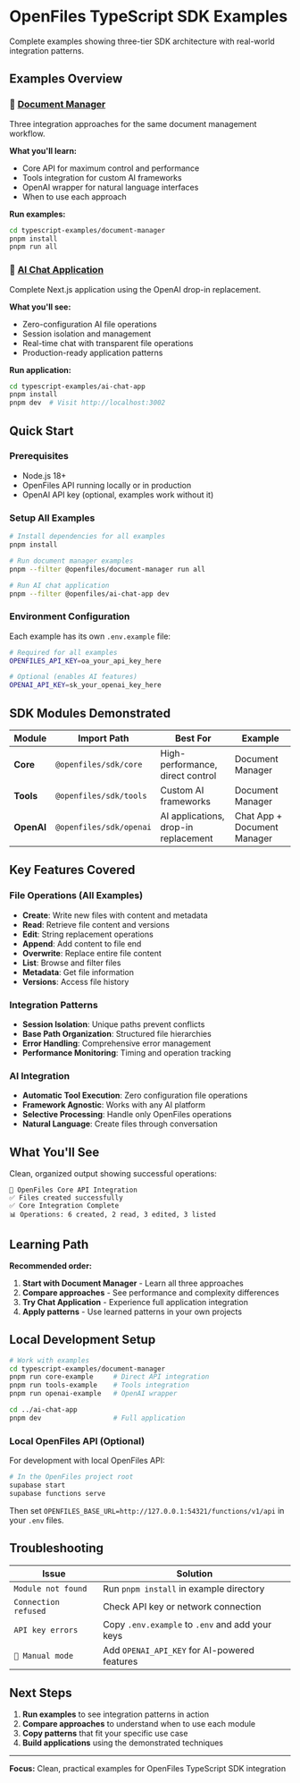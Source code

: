 # OpenFiles TypeScript SDK Examples

Complete examples showing three-tier SDK architecture with real-world integration patterns.

## Examples Overview

### 📄 [Document Manager](./document-manager/)

Three integration approaches for the same document management workflow.

**What you'll learn:**
- Core API for maximum control and performance
- Tools integration for custom AI frameworks  
- OpenAI wrapper for natural language interfaces
- When to use each approach

**Run examples:**
```bash
cd typescript-examples/document-manager
pnpm install
pnpm run all
```

### 💬 [AI Chat Application](./ai-chat-app/)

Complete Next.js application using the OpenAI drop-in replacement.

**What you'll see:**
- Zero-configuration AI file operations
- Session isolation and management
- Real-time chat with transparent file operations
- Production-ready application patterns

**Run application:**
```bash
cd typescript-examples/ai-chat-app
pnpm install
pnpm dev  # Visit http://localhost:3002
```

## Quick Start

### Prerequisites

- Node.js 18+
- OpenFiles API running locally or in production
- OpenAI API key (optional, examples work without it)

### Setup All Examples

```bash
# Install dependencies for all examples
pnpm install

# Run document manager examples
pnpm --filter @openfiles/document-manager run all

# Run AI chat application
pnpm --filter @openfiles/ai-chat-app dev
```

### Environment Configuration

Each example has its own `.env.example` file:

```bash
# Required for all examples
OPENFILES_API_KEY=oa_your_api_key_here

# Optional (enables AI features)
OPENAI_API_KEY=sk_your_openai_key_here
```

## SDK Modules Demonstrated

| Module | Import Path | Best For | Example |
|--------|-------------|----------|---------|
| **Core** | `@openfiles/sdk/core` | High-performance, direct control | Document Manager |
| **Tools** | `@openfiles/sdk/tools` | Custom AI frameworks | Document Manager |
| **OpenAI** | `@openfiles/sdk/openai` | AI applications, drop-in replacement | Chat App + Document Manager |

## Key Features Covered

### File Operations (All Examples)
- **Create**: Write new files with content and metadata
- **Read**: Retrieve file content and versions
- **Edit**: String replacement operations
- **Append**: Add content to file end
- **Overwrite**: Replace entire file content
- **List**: Browse and filter files
- **Metadata**: Get file information
- **Versions**: Access file history

### Integration Patterns
- **Session Isolation**: Unique paths prevent conflicts
- **Base Path Organization**: Structured file hierarchies
- **Error Handling**: Comprehensive error management
- **Performance Monitoring**: Timing and operation tracking

### AI Integration
- **Automatic Tool Execution**: Zero configuration file operations
- **Framework Agnostic**: Works with any AI platform
- **Selective Processing**: Handle only OpenFiles operations
- **Natural Language**: Create files through conversation

## What You'll See

Clean, organized output showing successful operations:

```
🔧 OpenFiles Core API Integration
✅ Files created successfully
✅ Core Integration Complete
📊 Operations: 6 created, 2 read, 3 edited, 3 listed
```

## Learning Path

**Recommended order:**

1. **Start with Document Manager** - Learn all three approaches
2. **Compare approaches** - See performance and complexity differences  
3. **Try Chat Application** - Experience full application integration
4. **Apply patterns** - Use learned patterns in your own projects

## Local Development Setup

```bash
# Work with examples
cd typescript-examples/document-manager
pnpm run core-example     # Direct API integration
pnpm run tools-example    # Tools integration  
pnpm run openai-example   # OpenAI wrapper

cd ../ai-chat-app
pnpm dev                  # Full application
```

### Local OpenFiles API (Optional)

For development with local OpenFiles API:

```bash
# In the OpenFiles project root
supabase start
supabase functions serve
```

Then set `OPENFILES_BASE_URL=http://127.0.0.1:54321/functions/v1/api` in your `.env` files.

## Troubleshooting

| Issue | Solution |
|-------|----------|
| `Module not found` | Run `pnpm install` in example directory |
| `Connection refused` | Check API key or network connection |
| `API key errors` | Copy `.env.example` to `.env` and add your keys |
| `🤖 Manual mode` | Add `OPENAI_API_KEY` for AI-powered features |

## Next Steps

1. **Run examples** to see integration patterns in action
2. **Compare approaches** to understand when to use each module
3. **Copy patterns** that fit your specific use case
4. **Build applications** using the demonstrated techniques

---

**Focus:** Clean, practical examples for OpenFiles TypeScript SDK integration